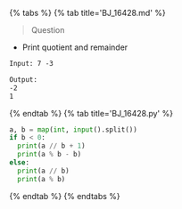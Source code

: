 {% tabs %}
{% tab title='BJ_16428.md' %}

> Question

* Print quotient and remainder

```txt
Input: 7 -3

Output:
-2
1
```

{% endtab %}
{% tab title='BJ_16428.py' %}

```py
a, b = map(int, input().split())
if b < 0:
  print(a // b + 1)
  print(a % b - b)
else:
  print(a // b)
  print(a % b)
```

{% endtab %}
{% endtabs %}
